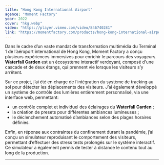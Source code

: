 ```yaml
---
title: "Hong Kong International Airport"
agence: "Moment Factory"
year: 2022
cover: "hkg.webp"
video: "https://player.vimeo.com/video/846740281"
link: "https://momentfactory.com/products/hong-kong-international-airport"
---
```


Dans le cadre d’un vaste mandat de transformation multimédia du Terminal 1 de l’aéroport international de Hong Kong, Moment Factory a conçu plusieurs expériences immersives pour enrichir le parcours des voyageurs. **Waterfall Garden** est un écosystème interactif verdoyant, composé d'une cascade et de deux étangs, qui prennent vie lorsque les visiteurs s’y arrêtent.

Sur ce projet, j’ai été en charge de l’intégration du système de tracking au sol pour détecter les déplacements des visiteurs. J’ai également développé un système de contrôle des lumières entièrement personnalisé, via une interface web, permettant:

- un contrôle complet et individuel des éclairages du **Waterfall Garden** ;
- la création de presets pour différentes ambiances lumineuses ;
- le déclenchement automatisé d’ambiances selon des plages horaires définies.

Enfin, en réponse aux contraintes du confinement durant la pandémie, j’ai conçu un simulateur reproduisant le comportement des visiteurs, permettant d’effectuer des stress tests prolongés sur le système interactif. Ce simulateur a également permis de tester à distance le contenu tout au long de la production.

---
